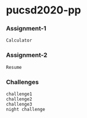 # pucsd2020-pp

### Assignment-1
	Calculator
### Assignment-2
	Resume
### Challenges
	challenge1
	challenge2
	challenge3
	night challenge
